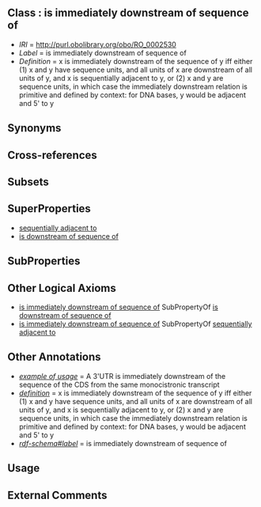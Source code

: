 
## Class : is immediately downstream of sequence of

 * *IRI* = http://purl.obolibrary.org/obo/RO_0002530
 * *Label* = is immediately downstream of sequence of
 * *Definition* = x is immediately downstream of the sequence of y iff either (1) x and y have sequence units, and all units of x are downstream of all units of y, and x is sequentially adjacent to y, or (2) x and y are sequence units, in which case the immediately downstream relation is primitive and defined by context: for DNA bases, y would be adjacent and 5' to y

## Synonyms


## Cross-references


## Subsets


## SuperProperties

 * [sequentially adjacent to](../../RO/15/RO_0002515.md)
 * [is downstream of sequence of](../../RO/29/RO_0002529.md)

## SubProperties


## Other Logical Axioms

 * [is immediately downstream of sequence of](../../RO/30/RO_0002530.md) SubPropertyOf [is downstream of sequence of](../../RO/29/RO_0002529.md)
 * [is immediately downstream of sequence of](../../RO/30/RO_0002530.md) SubPropertyOf [sequentially adjacent to](../../RO/15/RO_0002515.md)

## Other Annotations

 * *[example of usage](../../IAO/12/IAO_0000112.md)* = A 3'UTR is immediately downstream of the sequence of the CDS from the same monocistronic transcript
 * *[definition](../../IAO/15/IAO_0000115.md)* = x is immediately downstream of the sequence of y iff either (1) x and y have sequence units, and all units of x are downstream of all units of y, and x is sequentially adjacent to y, or (2) x and y are sequence units, in which case the immediately downstream relation is primitive and defined by context: for DNA bases, y would be adjacent and 5' to y
 * *[rdf-schema#label](../../el/rdf-schema#label.md)* = is immediately downstream of sequence of

## Usage


## External Comments


